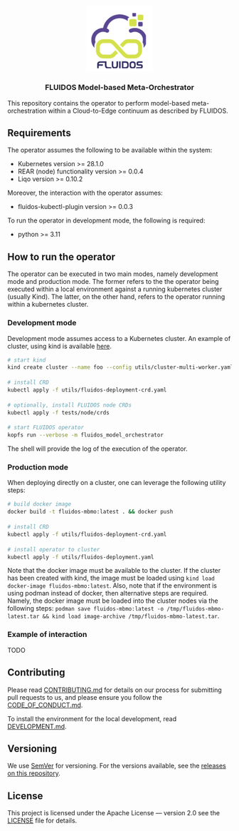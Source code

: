 <!-- markdownlint-disable first-line-h1 -->
<p align="center">
<a href="https://www.fluidos.eu/"> <img src="./docs/images/fluidoslogo.png" width="150"/> </a>
<h3 align="center">FLUIDOS Model-based Meta-Orchestrator</h3>
</p>

This repository contains the operator to perform model-based meta-orchestration within a Cloud-to-Edge continuum as described by FLUIDOS.

## Requirements

The operator assumes the following to be available within the system:
* Kubernetes version >= 28.1.0
* REAR (node) functionality version >= 0.0.4
* Liqo version >= 0.10.2

Moreover, the interaction with the operator assumes:
* fluidos-kubectl-plugin version >= 0.0.3

To run the operator in development mode, the following is required:
* python >= 3.11

## How to run the operator

The operator can be executed in two main modes, namely development mode and production mode.
The former refers to the the operator being executed within a local environment against a running kubernetes cluster (usually Kind). The latter, on the other hand, refers to the operator running within a kubernetes cluster.

### Development mode

Development mode assumes access to a Kubernetes cluster. An example of cluster, using kind is available [here](utils/cluster-multi-worker.yaml).

```bash
# start kind
kind create cluster --name foo --config utils/cluster-multi-worker.yaml --kubeconfig utils/examples/dublin-kubeconfig.yaml

# install CRD
kubectl apply -f utils/fluidos-deployment-crd.yaml

# optionally, install FLUIDOS node CRDs
kubectl apply -f tests/node/crds

# start FLUIDOS operator
kopfs run --verbose -m fluidos_model_orchestrator
```

The shell will provide the log of the execution of the operator.

### Production mode

When deploying directly on a cluster, one can leverage the following utility steps:

```bash
# build docker image
docker build -t fluidos-mbmo:latest . && docker push

# install CRD
kubectl apply -f utils/fluidos-deployment-crd.yaml

# install operator to cluster
kubectl apply -f utils/fluidos-deployment.yaml
```

Note that the docker image must be available to the cluster. If the cluster has been created with kind, the image must be loaded using `kind load docker-image fluidos-mbmo:latest`. Also, note that if the environment is using podman instead of docker, then alternative steps are required. Namely, the docker image must be loaded into the cluster nodes via the following steps:
`podman save fluidos-mbmo:latest -o /tmp/fluidos-mbmo-latest.tar && kind load image-archive /tmp/fluidos-mbmo-latest.tar`.

### Example of interaction

TODO

## Contributing

Please read [CONTRIBUTING.md](CONTRIBUTING.md)
for details on our process for submitting pull requests to us, and please ensure
you follow the [CODE_OF_CONDUCT.md](CODE_OF_CONDUCT.md).

To install the environment for the local development,
read [DEVELOPMENT.md](DEVELOPMENT.md).


## Versioning

We use [SemVer](http://semver.org/) for versioning. For the versions available, see the [releases on this repository](https://github.com/fluidos-project/fluidos-modelbased-metaorchestrator/releases).


## License

This project is licensed under the Apache License — version 2.0
see the [LICENSE](LICENSE) file for details.
